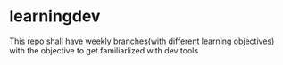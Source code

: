 # learningdev
This repo shall have weekly branches(with different learning objectives) with the objective to get familiarlized with dev tools.
